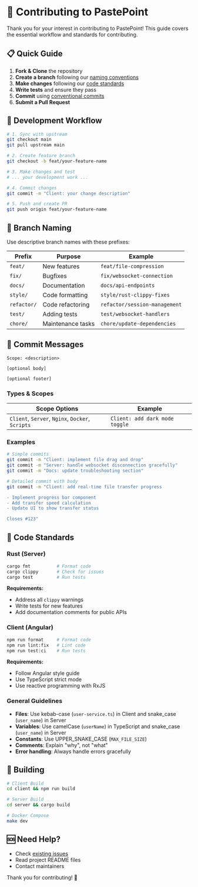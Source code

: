 # 🤝 Contributing to PastePoint

Thank you for your interest in contributing to PastePoint! This guide covers the essential workflow and standards for contributing.

## 📋 Quick Guide

1. **Fork & Clone** the repository
2. **Create a branch** following our [naming conventions](#-branch-naming)
3. **Make changes** following our [code standards](#-code-standards)
4. **Write tests** and ensure they pass
5. **Commit** using [conventional commits](#-commit-messages)
6. **Submit a Pull Request**

## 🔄 Development Workflow

```bash
# 1. Sync with upstream
git checkout main
git pull upstream main

# 2. Create feature branch
git checkout -b feat/your-feature-name

# 3. Make changes and test
# ... your development work ...

# 4. Commit changes
git commit -m "Client: your change description"

# 5. Push and create PR
git push origin feat/your-feature-name
```

## 🌿 Branch Naming

Use descriptive branch names with these prefixes:

| Prefix      | Purpose           | Example                       |
| ----------- | ----------------- | ----------------------------- |
| `feat/`     | New features      | `feat/file-compression`       |
| `fix/`      | Bugfixes          | `fix/websocket-connection`    |
| `docs/`     | Documentation     | `docs/api-endpoints`          |
| `style/`    | Code formatting   | `style/rust-clippy-fixes`     |
| `refactor/` | Code refactoring  | `refactor/session-management` |
| `test/`     | Adding tests      | `test/websocket-handlers`     |
| `chore/`    | Maintenance tasks | `chore/update-dependencies`   |

## 📝 Commit Messages

```
Scope: <description>

[optional body]

[optional footer]
```

### Types & Scopes

| Scope Options                                    | Example                        |
| ------------------------------------------------ | ------------------------------ |
| `Client`, `Server`, `Nginx`, `Docker`, `Scripts` | `Client: add dark mode toggle` |

### Examples

```bash
# Simple commits
git commit -m "Client: implement file drag and drop"
git commit -m "Server: handle websocket disconnection gracefully"
git commit -m "Docs: update troubleshooting section"

# Detailed commit with body
git commit -m "Client: add real-time file transfer progress

- Implement progress bar component
- Add transfer speed calculation
- Update UI to show transfer status

Closes #123"
```

## 🎯 Code Standards

### Rust (Server)

```bash
cargo fmt          # Format code
cargo clippy       # Check for issues
cargo test         # Run tests
```

**Requirements:**

- Address all `clippy` warnings
- Write tests for new features
- Add documentation comments for public APIs

### Client (Angular)

```bash
npm run format     # Format code
npm run lint:fix   # Lint code
npm run test:ci    # Run tests
```

**Requirements:**

- Follow Angular style guide
- Use TypeScript strict mode
- Use reactive programming with RxJS

### General Guidelines

- **Files**: Use kebab-case (`user-service.ts`) in Client and snake_case (`user_name`) in Server
- **Variables**: Use camelCase (`userName`) in TypeScript and snake_case (`user_name`) in Server
- **Constants**: Use UPPER_SNAKE_CASE (`MAX_FILE_SIZE`)
- **Comments**: Explain "why", not "what"
- **Error handling**: Always handle errors gracefully

## 🧪 Building

```bash
# Client Build
cd client && npm run build

# Server Build
cd server && cargo build

# Docker Compose
make dev
```

## 🆘 Need Help?

- Check [existing issues](https://github.com/SloMR/pastepoint/issues)
- Read project README files
- Contact maintainers

Thank you for contributing! 🚀
